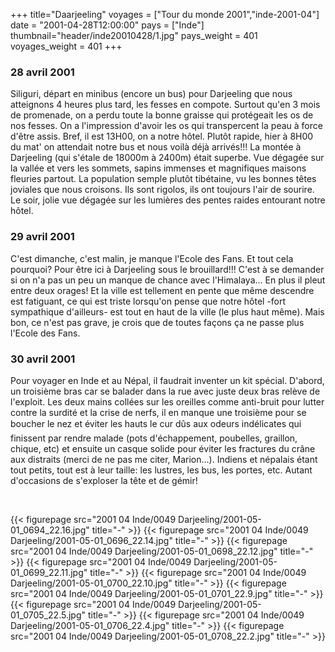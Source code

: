 +++
title="Daarjeeling"
voyages = ["Tour du monde 2001","inde-2001-04"]
date = "2001-04-28T12:00:00"
pays = ["Inde"]
thumbnail="header/inde20010428/1.jpg"
pays_weight = 401
voyages_weight = 401
+++
### 28 avril 2001

Siliguri, départ en minibus (encore un bus) pour Darjeeling que nous atteignons 
4 heures plus tard, les fesses en compote. Surtout qu'en 3 mois de promenade, 
on a perdu toute la bonne graisse qui protégeait les os de nos fesses. On a 
l'impression d'avoir les os qui transpercent la peau à force d'être assis. Bref, 
il est 13H00, on a notre hôtel. Plutôt rapide, hier à 8H00 du mat' on attendait 
notre bus et nous voilà déjà arrivés!!! La montée à Darjeeling (qui s'étale 
de 18000m à 2400m) était superbe. Vue dégagée sur la vallée et vers les sommets, 
sapins immenses et magnifiques maisons fleuries partout. La population semple 
plutôt tibétaine, vu les bonnes têtes joviales que nous croisons. Ils sont rigolos, 
ils ont toujours l'air de sourire. Le soir, jolie vue dégagée sur les lumières 
des pentes raides entourant notre hôtel. 

### 29 avril 2001

C'est dimanche, c'est malin, je manque l'Ecole des Fans. Et tout cela pourquoi? 
Pour être ici à Darjeeling sous le brouillard!!! C'est à se demander si on n'a 
pas un peu un manque de chance avec l'Himalaya... En plus il pleut entre deux 
orages! Et la ville est tellement en pente que même descendre est fatiguant, 
ce qui est triste lorsqu'on pense que notre hôtel -fort sympathique d'ailleurs- 
est tout en haut de la ville (le plus haut même). Mais bon, ce n'est pas grave, 
je crois que de toutes façons ça ne passe plus l'Ecole des Fans.

### 30 avril 2001

Pour voyager en Inde et au Népal, il faudrait inventer un kit spécial. D'abord, 
un troisième bras car se balader dans la rue avec juste deux bras relève de 
l'exploit. Les deux mains collées sur les oreilles comme anti-bruit pour lutter 
contre la surdité et la crise de nerfs, il en manque une troisième pour se boucher 
le nez et éviter les hauts le cur dûs aux odeurs indélicates qui finissent 
par rendre malade (pots d'échappement, poubelles, graillon, chique, etc) et 
ensuite un casque solide pour éviter les fractures du crâne aux distraits (merci 
de ne pas me citer, Marion...). Indiens et népalais étant tout petits, tout 
est à leur taille: les lustres, les bus, les portes, etc. Autant d'occasions 
de s'exploser la tête et de gémir!

&nbsp;


<div id="TOTO">{{< figurepage src="2001 04 Inde/0049 Darjeeling/2001-05-01_0694_22.16.jpg" title="-"  >}}
{{< figurepage src="2001 04 Inde/0049 Darjeeling/2001-05-01_0696_22.14.jpg" title="-"  >}}
{{< figurepage src="2001 04 Inde/0049 Darjeeling/2001-05-01_0698_22.12.jpg" title="-"  >}}
{{< figurepage src="2001 04 Inde/0049 Darjeeling/2001-05-01_0699_22.11.jpg" title="-"  >}}
{{< figurepage src="2001 04 Inde/0049 Darjeeling/2001-05-01_0700_22.10.jpg" title="-"  >}}
{{< figurepage src="2001 04 Inde/0049 Darjeeling/2001-05-01_0701_22.9.jpg" title="-"  >}}
{{< figurepage src="2001 04 Inde/0049 Darjeeling/2001-05-01_0705_22.5.jpg" title="-"  >}}
{{< figurepage src="2001 04 Inde/0049 Darjeeling/2001-05-01_0706_22.4.jpg" title="-"  >}}
{{< figurepage src="2001 04 Inde/0049 Darjeeling/2001-05-01_0708_22.2.jpg" title="-"  >}}
</DIV>


